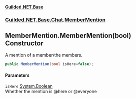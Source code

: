 
#### [Guilded.NET.Base](index 'index')
### [Guilded.NET.Base.Chat](index#Guilded_NET_Base_Chat 'Guilded.NET.Base.Chat').[MemberMention](MemberMention 'Guilded.NET.Base.Chat.MemberMention')
## MemberMention.MemberMention(bool) Constructor
A mention of a member/the members.  
```csharp
public MemberMention(bool isHere=false);
```

#### Parameters
<a name='Guilded_NET_Base_Chat_MemberMention_MemberMention(bool)_isHere'></a>
`isHere` [System.Boolean](https://docs.microsoft.com/en-us/dotnet/api/System.Boolean 'System.Boolean')  
Whether the mention is @here or @everyone
  
